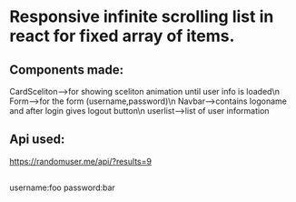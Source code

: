 # Responsive infinite scrolling list in react for fixed array of items.

## Components made:

CardSceliton-->for showing sceliton animation until user info is loaded\n
Form-->for the form (username,password)\n
Navbar-->contains logoname and after login gives logout button\n
userlist-->list of user information

## Api used:

https://randomuser.me/api/?results=9

##

username:foo
password:bar
